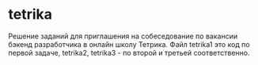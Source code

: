 # tetrika
Решение заданий для приглашения на собеседование по вакансии бэкенд разработчика в онлайн школу Тетрика.
Файл tetrika1 это код по первой задаче, tetrika2, tetrika3 - по второй и третьей соответственно.

